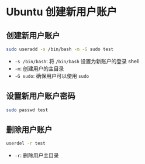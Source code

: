 # Ubuntu 创建新用户账户


## 创建新用户账户

```bash
sudo useradd -s /bin/bash -m -G sudo test
```

- `-s /bin/bash`: 将 `/bin/bash` 设置为新账户的登录 shell
- `-m`: 创建用户的主目录
- `-G sudo`: 确保用户可以使用 `sudo`

## 设置新用户账户密码

```bash
sudo passwd test
```

## 删除用户账户

```bash
userdel -r test
```

- `-r`: 删除用户主目录


